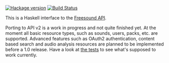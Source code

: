 [![Hackage version](https://img.shields.io/hackage/v/freesound.svg?style=flat)](http://hackage.haskell.org/package/freesound)
[![Build Status](https://img.shields.io/travis/kaoskorobase/freesound.svg?style=flat&branch=develop)](https://travis-ci.org/kaoskorobase/freesound)

This is a Haskell interface to the [Freesound API](https://www.freesound.org/docs/api).

Porting to API v2 is a work in progress and not quite finished yet. At the moment all basic resource types, such as sounds, users, packs, etc. are supported. Advanced features such as OAuth2 authentication, content based search and audio analysis resources are planned to be implemented before a 1.0 release. Have a look at [the tests](test/Sound/Freesound) to see what's supposed to work currently.

